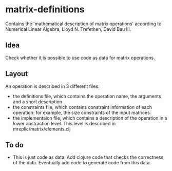 # matrix-definitions

Contains the 'mathematical description of matrix operations' according to Numerical Linear Algebra, Lloyd N. Trefethen, David Bau III.

## Idea

Check whether it is possible to use code as data for matrix operations.

## Layout

An operation is described in 3 different files:
  * the definitions file, which contains the operation name, the arguments and a short description
  * the constraints file, which contains constraint information of each operation: for example, the size constraints of the input matrices.
  * the implementaion file, which contains a description of the operation in a lower abstraction level. This level is described in mreplic/matrix/elements.clj

## To do

* This is just code as data. Add clojure code that checks the correctness of the data.
  Eventually add code to generate code from this data.
